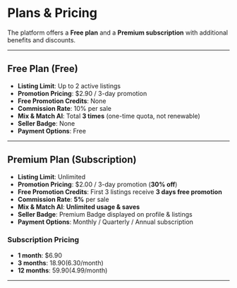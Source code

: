 # Plans & Pricing

The platform offers a **Free plan** and a **Premium subscription** with additional benefits and discounts.  

---

## Free Plan (Free)

- **Listing Limit**: Up to 2 active listings  
- **Promotion Pricing**: $2.90 / 3-day promotion  
- **Free Promotion Credits**: None  
- **Commission Rate**: 10% per sale  
- **Mix & Match AI**: Total **3 times** (one-time quota, not renewable)  
- **Seller Badge**: None  
- **Payment Options**: Free  

---

## Premium Plan (Subscription)

- **Listing Limit**: Unlimited  
- **Promotion Pricing**: $2.00 / 3-day promotion (**30% off**)  
- **Free Promotion Credits**: First 3 listings receive **3 days free promotion**  
- **Commission Rate**: **5%** per sale  
- **Mix & Match AI**: **Unlimited usage & saves**  
- **Seller Badge**: Premium Badge displayed on profile & listings  
- **Payment Options**: Monthly / Quarterly / Annual subscription  

### Subscription Pricing
- **1 month**: $6.90  
- **3 months**: $18.90 ($6.30/month)  
- **12 months**: $59.90 ($4.99/month)  

---
